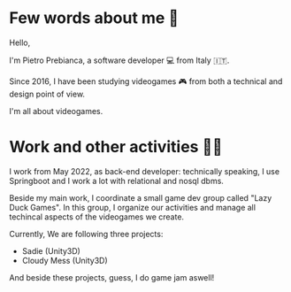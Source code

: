 # Few words about me 🙂
Hello,

I'm Pietro Prebianca, a software developer 💻 from Italy 🇮🇹.

Since 2016, I have been studying videogames 🎮 from both a technical and design point of view.

I'm all about videogames.

# Work and other activities 🧑‍💻

I work from May 2022, as back-end developer: technically speaking, I use Springboot and I work a lot with relational and nosql dbms.

Beside my main work, I coordinate a small game dev group called "Lazy Duck Games".
In this group, I organize our activities and manage all techincal aspects of the videogames we create.

Currently, We are following three projects:

- Sadie (Unity3D)
- Cloudy Mess (Unity3D)

And beside these projects, guess, I do game jam aswell!
